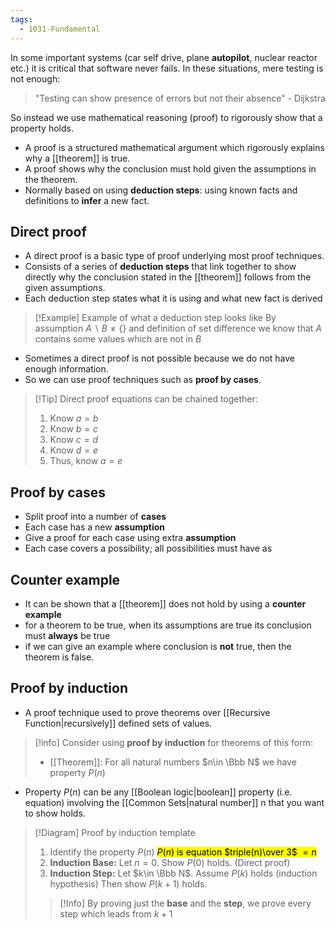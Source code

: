 ```yaml
---
tags:
  - 1031-Fundamental
---
```

In some important systems (car self drive, plane **autopilot**, nuclear reactor etc.) it is critical that software never fails. In these situations, mere testing is not enough:

> "Testing can show presence of errors but not their absence" - Dijkstra

So instead we use mathematical reasoning (proof) to rigorously show that a property holds.

- A proof is a structured mathematical argument which rigorously explains why a [[theorem]] is true.
- A proof shows why the conclusion must hold given the assumptions in the theorem.
- Normally based on using **deduction steps**: using known facts and definitions to **infer** a new fact.

## Direct proof
- A direct proof is a basic type of proof underlying most proof techniques.
- Consists of a series of **deduction steps** that link together to show directly why the conclusion stated in the [[theorem]] follows from the given assumptions.
- Each deduction step states what it is using and what new fact is derived

> [!Example] Example of what a deduction step looks like
> By assumption $A\backslash B\neq \{\}$ and definition of set difference we know that $A$ contains some values which are not in $B$ 

- Sometimes a direct proof is not possible because we do not have enough information.
- So we can use proof techniques such as **proof by cases**.


> [!Tip] Direct proof equations can be chained together:
> 1. Know $a=b$
> 2. Know $b=c$
> 3. Know $c=d$
> 4. Know $d=e$
> 5. Thus, know $a=e$


## Proof by cases
- Split proof into a number of **cases**
- Each case has a new **assumption**
- Give a proof for each case using extra **assumption**
- Each case covers a possibility; all possibilities must have as 

## Counter example
- It can be shown that a [[theorem]] does not hold by using a **counter example**
- for a theorem to be true, when its assumptions are true its conclusion must **always** be true
- if we can give an example where conclusion is **not** true, then the theorem is false.

## Proof by induction
- A proof technique used to prove theorems over [[Recursive Function|recursively]] defined sets of values.

> [!info] Consider using **proof by induction** for theorems of this form:
> - [[Theorem]]: For all natural numbers $n\in \Bbb N$ we have property $P(n)$

 - Property $P(n)$ can be any [[Boolean logic|boolean]] property (i.e. equation) involving the [[Common Sets|natural number]] n that you want to show holds.

> [!Diagram] Proof by induction template
> 1. Identify the property $P(n)$
> 	<mark class="hltr-orange">$P(n)$ is equation $triple(n)\over 3$ $=n$</mark>
> 1. **Induction Base:** Let $n=0$. Show $P(0)$ holds. (Direct proof)
> 2. **Induction Step:** Let $k\in \Bbb N$.
> 	Assume $P(k)$ holds (induction hypothesis)
> 	Then show $P(k+1)$ holds.
> > [!Info]
> By proving just the **base** and the **step**, we prove every step which leads from $k+1$

